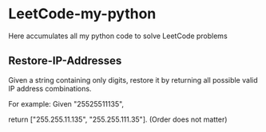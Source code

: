 # LeetCode-my-python
Here accumulates all my python code to solve LeetCode problems

## Restore-IP-Addresses

Given a string containing only digits, restore it by returning all possible valid IP address combinations.

For example:
Given "25525511135",

return ["255.255.11.135", "255.255.111.35"]. (Order does not matter) 
